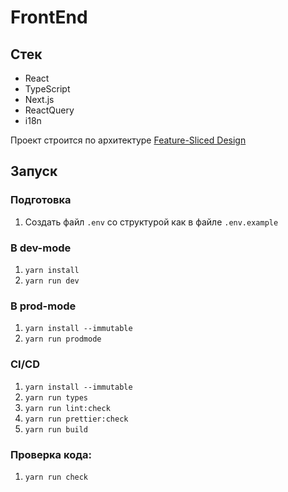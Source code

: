 # FrontEnd

## Стек

- React
- TypeScript
- Next.js
- ReactQuery
- i18n

Проект строится по архитектуре [Feature-Sliced Design](https://feature-sliced.design/ru/docs/get-started/overview)

## Запуск

### Подготовка

1. Создать файл `.env` со структурой как в файле `.env.example`

### В dev-mode

1. `yarn install`
2. `yarn run dev`

### В prod-mode

1. `yarn install --immutable`
2. `yarn run prodmode`

### CI/CD

1. `yarn install --immutable`
2. `yarn run types`
3. `yarn run lint:check`
4. `yarn run prettier:check`
5. `yarn run build`

### Проверка кода:

1. `yarn run check`
